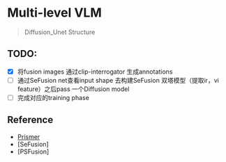 # Multi-level VLM

> Diffusion_Unet Structure

## TODO:
- [x] 将fusion images 通过clip-interrogator 生成annotations
- [ ] 通过SeFusion net查看input shape 去构建SeFusion 双塔模型（提取ir，vi feature）之后pass 一个Diffusion model
- [ ] 完成对应的training phase

## Reference 
- [Prismer](git@github.com:NVlabs/prismer.git)
- [SeFusion]
- [PSFusion]